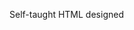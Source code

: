 Self-taught HTML designed
              
 
 
 
      
 
 
                                                                                                                          